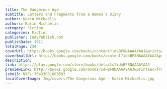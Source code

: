 ```yaml
---
title: The Dangerous Age
subtitle: Letters and Fragments from a Woman's Diary
author: Karin Michaëlis
authors: Karin Michaëlis
category: Fiction
categories: Fiction
publisher: IndyPublish.com
publishDate: 1911
totalPage: 234
coverUrl: http://books.google.com/books/content?id=BF8NAAAAYAAJ&printsec=frontcover&img=1&zoom=1&edge=curl&source=gbs_api
coverSmallUrl: http://books.google.com/books/content?id=BF8NAAAAYAAJ&printsec=frontcover&img=1&zoom=5&edge=curl&source=gbs_api
description: 
link: https://play.google.com/store/books/details?id=BF8NAAAAYAAJ
previewLink: http://books.google.com/books?id=BF8NAAAAYAAJ&printsec=frontcover&dq=The+Dangerous+Age&hl=&as_pt=BOOKS&cd=1&source=gbs_api
isbn13: NYPL:33433081603593
localCoverImage: Img/covers/The Dangerous Age - Karin Michaëlis.jpg
---
```

